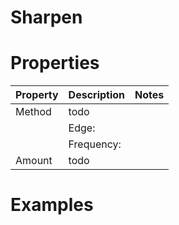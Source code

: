 # Sharpen


# Properties


| Property | Description | Notes | 
| -------- | ----------- | ----- |
| Method | todo | |
| | Edge: <desc> | |
| | Frequency: <desc> | |
| Amount | todo | |




# Examples
